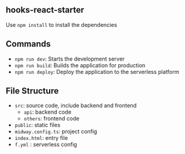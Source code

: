 ## hooks-react-starter

Use `npm install` to install the dependencies

## Commands

- `npm run dev`: Starts the development server
- `npm run build`: Builds the application for production
- `npm run deploy`: Deploy the application to the serverless platform

## File Structure

- `src`: source code, include backend and frontend
  - `api`: backend code
  - `others`: frontend code
- `public`: static files
- `midway.config.ts`: project config
- `index.html`: entry file
- `f.yml` : serverless config
